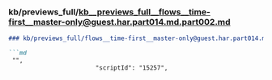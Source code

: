 ### kb/previews_full/kb__previews_full__flows__time-first__master-only@guest.har.part014.md.part002.md

```md
### kb/previews_full/flows__time-first__master-only@guest.har.part014.md (part 002)

```md
 "",
                        "scriptId": "15257",
             
```

```

```
